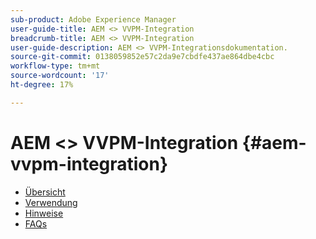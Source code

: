 ```yaml
---
sub-product: Adobe Experience Manager
user-guide-title: AEM <> VVPM-Integration
breadcrumb-title: AEM <> VVPM-Integration
user-guide-description: AEM <> VVPM-Integrationsdokumentation.
source-git-commit: 0138059852e57c2da9e7cbdfe437ae864dbe4cbc
workflow-type: tm+mt
source-wordcount: '17'
ht-degree: 17%

---
```



# AEM &lt;> VVPM-Integration {#aem-vvpm-integration}

+ [Übersicht](overview.md)
+ [Verwendung](usage.md)
+ [Hinweise](notices.md)
+ [FAQs](faq.md)